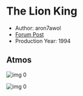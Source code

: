 # The Lion King

* Author: aron7awol
* [Forum Post](https://www.avsforum.com/threads/bass-eq-for-filtered-movies.2995212/post-57241250)
* Production Year: 1994

## Atmos

![img 0](https://i.imgur.com/GeCISqe.jpg)

![img 0](https://i.imgur.com/flmvCrW.jpg)

